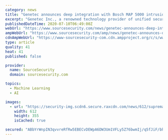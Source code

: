 ```yaml
---
category: news
title: "Genetec announces deep integration with Bosch MAP 5000 intrusion panel series"
excerpt: "Genetec Inc., a renowned technology provider of unified security, public safety, operations, and business intelligence solutions, announced the latest deep integration to result from its"
publishedDateTime: 2020-07-10T06:49:00Z
webUrl: "https://www.sourcesecurity.com/news/genetec-announces-deep-integration-bosch-map-co-2566-ga-co-11239-ga.1594299096.html"
ampWebUrl: "https://www.sourcesecurity.com/amp/news/genetec-announces-deep-integration-bosch-map-co-2566-ga-co-11239-ga.1594299096.html"
cdnAmpWebUrl: "https://www-sourcesecurity-com.cdn.ampproject.org/c/s/www.sourcesecurity.com/amp/news/genetec-announces-deep-integration-bosch-map-co-2566-ga-co-11239-ga.1594299096.html"
type: article
quality: 41
heat: 41
published: false

provider:
  name: SourceSecurity
  domain: sourcesecurity.com

topics:
  - Machine Learning
  - AI

images:
  - url: "https://security-img.scdn6.secure.raxcdn.com/news/612/suprema-and-moca-system-contribute-to-the-growth-of-mobile-access-cards-920x533.jpg"
    width: 612
    height: 355
    isCached: true

secured: "ABbYrWnpIN3qvvreRfRw5EBECvDEWpA6DW3Um1VFLy5Z76bwmIj/q5fJiF/bhlkfDv9KkgiuTjuujeCSROkjCF722X08x1oNPjkL+2SXx8v7WeB2qSZm21xIXeyvEbwaTvxReCwPYW9iTVlrPP9RpJag6bEcLXtWb75MWocWN1wZkqCdG0L9Q5fxEAhed9dPE+6DjssvwcvAGZtzX73AfAvvKj+LdCOmEEhBxNTzKR9ggSjP7IjT1oNb0IxGKhyX4XrgZ5tQ8e8zqBrBMq8l66JFaypWOHIOs/so25XBe1210hoKquHWUFE2o8/Juywi5/MbkBDJwBgumV97H0v56g==;l9ZUUDxt46GNAeFNo6tKog=="
---
```


